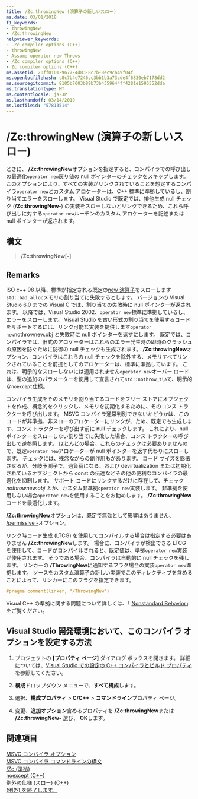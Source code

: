```yaml
---
title: /Zc:throwingNew (演算子の新しいスロー)
ms.date: 03/01/2018
f1_keywords:
- throwingNew
- /Zc:throwingNew
helpviewer_keywords:
- -Zc compiler options (C++)
- throwingNew
- Assume operator new Throws
- /Zc compiler options (C++)
- Zc compiler options (C++)
ms.assetid: 20ff0101-9677-4d83-8c7b-8ec9ca49f04f
ms.openlocfilehash: c8c7b4e7246cc3bb1b3a73cde4f6830eb7178dd2
ms.sourcegitcommit: 8105b7003b89b73b4359644ff4281e1595352dda
ms.translationtype: MT
ms.contentlocale: ja-JP
ms.lasthandoff: 03/14/2019
ms.locfileid: "57813514"
---
```

# <a name="zcthrowingnew-assume-operator-new-throws"></a>/Zc:throwingNew (演算子の新しいスロー)

ときに、 **/Zc:throwingNew**オプションを指定すると、コンパイラでの呼び出しの最適化`operator new`戻り値の null ポインターのチェックをスキップします。 このオプションにより、すべての実装がリンクされていることを想定するコンパイラ`operator new`とカスタム アロケーターは、C++ 標準に準拠しているし、割り当てエラーをスローします。 Visual Studio で既定では、排他生成 null チェック (**/Zc:throwingNew-**) の実装をスローしないとリンクできるため、これら呼び出しに対する`operator new`ルーチンのカスタム アロケーターを記述またはnull ポインターが返されます。

## <a name="syntax"></a>構文

> **/Zc:throwingNew**[**-**]

## <a name="remarks"></a>Remarks

ISO c++ 98 以降、標準が指定される既定の[new 演算子](../../standard-library/new-operators.md#op_new)をスローします`std::bad_alloc`メモリの割り当てに失敗するとします。 バージョンの Visual Studio 6.0 までの Visual C では、割り当ての失敗時に null ポインターが返されます。 以降では、Visual Studio 2002、`operator new`標準に準拠しているし、エラーをスローします。 Visual Studio を古い形式の割り当てを使用するコードをサポートするには、リンク可能な実装を提供します`operator new`nothrownew.obj と失敗時に null ポインターを返すにします。 既定では、コンパイラでは、旧式のアロケーターはこれらのエラー発生時の即時のクラッシュの原因を防ぐために防御の null チェックも生成されます。 **/Zc:throwingNew**オプション、コンパイラはこれらの null チェックを除外する、メモリすべてリンクされていることを前提としてのアロケーターは、標準に準拠しています。 これは、明示的なスローしないには適用されません`operator new`オーバー ロードは、型の追加のパラメーターを使用して宣言されて`std::nothrow_t`いて、明示的な`noexcept`仕様。

コンパイラ生成をそのメモリを割り当てるコードをフリー ストアにオブジェクトを作成、概念的をクリックし、メモリを初期化するために、そのコンス トラクターを呼び出します。 MSVC コンパイラ通常判別できないかどうかは、このコードが非準拠、非スローのアロケーターにリンクが、ため、既定でも生成します、コンス トラクターを呼び出す前に null チェックします。 これにより、null ポインターをスローしない割り当てに失敗した場合、コンス トラクターの呼び出しで逆参照します。 ほとんどの場合、これらのチェックは必要ありませんので、既定`operator new`アロケーターが null ポインターを返す代わりにスローします。 チェックには、残念ながらの副作用もがあります。 コード サイズを膨張させるが、分岐予測子で、過負荷になる、および devirtualization または初期化されているオブジェクトから const の伝達などその他の便利なコンパイラの最適化を抑制します。 サポート コードにリンクするだけに存在して、チェック*nothrownew.obj と*か、カスタム非準拠`operator new`実装します。 非準拠を使用しない場合`operator new`を使用することをお勧めします。 **/Zc:throwingNew**コードを最適化します。

**/Zc:throwingNew**オプションは、既定で無効として影響はありません、 [/permissive -](permissive-standards-conformance.md)オプション。

リンク時コード生成 (LTCG) を使用してコンパイルする場合は指定する必要はありません **/Zc:throwingNew**します。 場合に、コンパイラが検出できる LTCG を使用して、コードがコンパイルされると、既定値は、準拠`operator new`実装が使用されます。 そうである場合、コンパイラは自動的に null チェックを残します。 リンカーの **/ThrowingNew**に通知するフラグ場合の実装`operator new`準拠します。 ソースをカスタム演算子の新しい実装でこのディレクティブを含めることによって、リンカーにこのフラグを指定できます。

```cpp
#pragma comment(linker, "/ThrowingNew")
```

Visual C++ の準拠に関する問題について詳しくは、「 [Nonstandard Behavior](../../cpp/nonstandard-behavior.md)」をご覧ください。

## <a name="to-set-this-compiler-option-in-the-visual-studio-development-environment"></a>Visual Studio 開発環境において、このコンパイラ オプションを設定する方法

1. プロジェクトの **[プロパティ ページ]** ダイアログ ボックスを開きます。 詳細については、[Visual Studio での設定の C++ コンパイラとビルド プロパティ](../working-with-project-properties.md)を参照してください。

1. **構成**ドロップダウン メニューで、**すべて構成**します。

1. 選択、**構成プロパティ** > **C/C++** > **コマンドライン**プロパティ ページ。

1. 変更、**追加オプション**含めるプロパティを **/Zc:throwingNew**または **/Zc:throwingNew-** 選び、 **OK**します。

## <a name="see-also"></a>関連項目

[MSVC コンパイラ オプション](compiler-options.md)<br/>
[MSVC コンパイラ コマンドラインの構文](compiler-command-line-syntax.md)<br/>
[/Zc (準拠)](zc-conformance.md)<br/>
[noexcept (C++)](../../cpp/noexcept-cpp.md)<br/>
[例外の仕様 (スロー) (C++)](../../cpp/exception-specifications-throw-cpp.md)<br/>
[(例外) を終了します。](../../standard-library/exception-functions.md#terminate)<br/>
